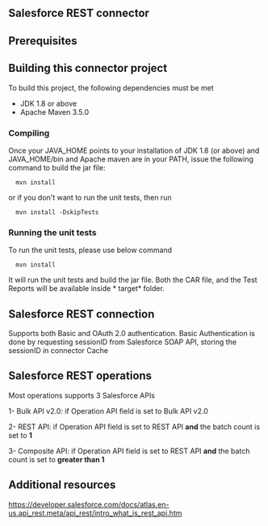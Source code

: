 ## Salesforce REST connector ##

## Prerequisites ##

## Building this connector project ##

To build this project, the following dependencies must be met

* JDK 1.8 or above
* Apache Maven 3.5.0

### Compiling ###

Once your JAVA_HOME points to your installation of JDK 1.8 (or above) and JAVA_HOME/bin and Apache maven are in your
PATH, issue the following command to build the jar file:

```
  mvn install
```

or if you don't want to run the unit tests, then run

```
  mvn install -DskipTests
``` 

### Running the unit tests ###

To run the unit tests, please use below command

``` 
  mvn install 
```

It will run the unit tests and build the jar file. Both the CAR file, and the Test Reports will be available inside *
target* folder.

## Salesforce REST connection ##

Supports both Basic and OAuth 2.0 authentication. Basic Authentication is done by requesting sessionID from Salesforce
SOAP API, storing the sessionID in connector Cache

## Salesforce REST operations ##

Most operations supports 3 Salesforce APIs

1- Bulk API v2.0: if Operation API field is set to Bulk API v2.0

2- REST API: if Operation API field is set to REST API **and** the batch count is set to **1**

3- Composite API: if Operation API field is set to REST API **and** the batch count is set to **greater than 1**


## Additional resources ##

https://developer.salesforce.com/docs/atlas.en-us.api_rest.meta/api_rest/intro_what_is_rest_api.htm